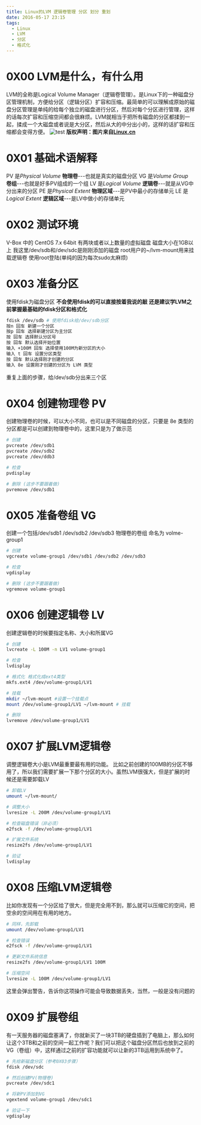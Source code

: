 ```yaml
---
title: Linux的LVM 逻辑卷管理 分区 划分 重划
date: 2016-05-17 23:15
tags:
  - Linux
  - LVM
  - 分区
  - 格式化
---
```


# 0X00 LVM是什么，有什么用
LVM的全称是Logical Volume Manager（逻辑卷管理）。是Linux下的一种磁盘分区管理机制，方便给分区（逻辑分区）扩容和压缩。最简单的可以理解成原始的磁盘分区管理是单纯的给每个独立的磁盘进行分区，然后对每个分区进行管理，这样的话每次扩容和压缩空间都会很麻烦。LVM就相当于把所有磁盘的分区都揉到一起，揉成一个大磁盘或者说是大分区，然后从大的中分出小的，这样的话扩容和压缩都会变得方便。
![test](http://o7bn7vqpt.bkt.clouddn.com//article/image/lvm.jpg)
**版权声明：图片来自<a href="https://linux.cn/article-3218-2.html">Linux.cn</a>**

# 0X01 基础术语解释

PV 是*Physical Volume* **物理卷**---也就是真实的磁盘分区
VG 是*Volume Group* **卷组**---也就是好多PV组成的一个组
LV 是*Logical Volume* **逻辑卷**---就是从VG中分出来的分区
PE 是*Physical Extent* **物理区域**---是PV中最小的存储单元
LE 是*Logical Extent* **逻辑区域**---是LV中做小的存储单元

# 0X02 测试环境
V-Box 中的 CentOS 7.x 64bit
有两块或者以上数量的虚拟磁盘
磁盘大小在1GB以上
我这里/dev/sdb和/dev/sdc是刚刚添加的磁盘
root用户的~/lvm-mount用来挂载逻辑卷
使用root登陆(单纯的因为每次sudo太麻烦)

# 0X03 准备分区
使用fdisk为磁盘分区
**不会使用fdisk的可以直接按着我说的敲**
**还是建议学LVM之前掌握最基础的fdisk分区和格式化**
```bash
fdisk /dev/sdb # 使用fdisk给/dev/sdb分区
按n 回车 新建一个分区
按p 回车 选择新建分区为主分区
按 回车 选择默认分区号
按 回车 默认选择开始位置
输入 +100M 回车 选择使用100M为新分区的大小
输入 t 回车 设置分区类型
按 回车 默认选择刚才创建的分区
输入 8e 设置刚才创建的分区为 LVM 类型
```
重复上面的步骤，给/dev/sdb分出来三个区

# 0X04 创建物理卷 PV
创建物理卷的时候，可以大小不同，也可以是不同磁盘的分区，只要是 8e 类型的分区都是可以创建到物理卷中的，这里只是为了做示范
```bash
# 创建
pvcreate /dev/sdb1
pvcreate /dev/sdb2
pvcreate /dev/ddb3

# 检查
pvdisplay

# 删除 (这步不要跟着做)
pvremove /dev/sdb1
```

# 0X05 准备卷组 VG
创建一个包括/dev/sdb1 /dev/sdb2 /dev/sdb3 物理卷的卷组
命名为 volme-group1
```bash
# 创建
vgcreate volume-group1 /dev/sdb1 /dev/sdb2 /dev/sdb3

# 检查
vgdisplay

# 删除 (这步不要跟着做)
vgremove volume-group1
```

# 0X06 创建逻辑卷 LV
创建逻辑卷的时候要指定名称、大小和所属VG
```bash
# 创建
lvcreate -L 100M -n LV1 volume-group1

# 检查
lvdisplay

# 格式化 格式化成ext4类型
mkfs.ext4 /dev/volume-group1/LV1

# 挂载
mkdir ~/lvm-mount #设置一个挂载点
mount /dev/volume-group1/LV1 ~/lvm-mount # 挂载

# 删除
lvremove /dev/volume-group1/LV1
```

# 0X07 扩展LVM逻辑卷
调整逻辑卷大小是LVM最重要最有用的功能。
比如之前创建的100MB的分区不够用了，所以我们需要扩展一下那个分区的大小。虽然LVM很强大，但是扩展的时候还是需要卸载LV
```bash
# 卸载LV
umount ~/lvm-mount/

# 调整大小
lvresize -L 200M /dev/volume-group1/LV1

# 检查磁盘错误（非必须）
e2fsck -f /dev/volume-group1/LV1

# 扩展文件系统
resize2fs /dev/volume-group1/LV1

# 验证
lvdisplay
```

# 0X08 压缩LVM逻辑卷
比如你发现有一个分区给了很大，但是完全用不到，那么就可以压缩它的空间，把空余的空间用在有用的地方。
```bash
# 同样，先卸载
umount /dev/volume-group1/LV1

# 检查错误
e2fsck -f /dev/volume-group1/LV1

# 更新文件系统信息
resize2fs /dev/volume-group1/LV1 100M

# 压缩空间
lvresize -L 100M /dev/volume-group1/LV1
```
这里会弹出警告，告诉你这项操作可能会导致数据丢失，当然，一般是没有问题的

# 0X09 扩展卷组
有一天服务器的磁盘塞满了，你就新买了一块3TB的硬盘插到了电脑上，那么如何让这个3TB和之前的空间一起工作呢？我们可以把这个磁盘分区然后也放到之前的VG（卷组）中，这样通过之前的扩容功能就可以让新的3TB运用到系统中了。

```bash
# 先给新磁盘分区（参考0X03步骤）
fdisk /dev/sdc

# 然后创建PV(物理卷)
pvcreate /dev/sdc1

# 将新PV添加到VG
vgextend volume-group1 /dev/sdc1

# 验证一下
vgdisplay
```
